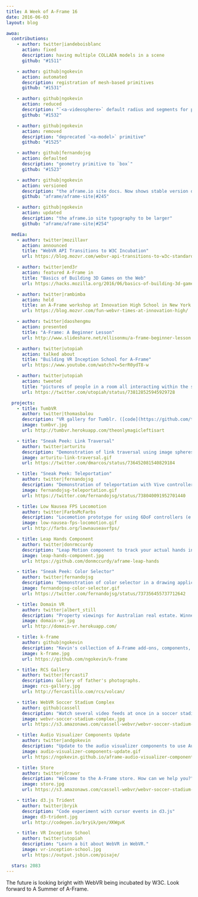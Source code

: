 ```yaml
---
title: A Week of A-Frame 16
date: 2016-06-03
layout: blog

awoa:
  contributions:
    - author: twitter|iandeboisblanc
      action: fixed
      description: having multiple COLLADA models in a scene
      github: "#1511"

    - author: github|ngokevin
      action: automated
      description: registration of mesh-based primitives
      github: "#1531"

    - author: github|ngokevin
      action: reduced
      description: "`<a-videosphere>` default radius and segments for performance"
      github: "#1532"

    - author: github|ngokevin
      action: removed
      description: "deprecated `<a-model>` primitive"
      github: "#1525"

    - author: github|fernandojsg
      action: defaulted
      description: "geometry primitive to `box`"
      github: "#1523"

    - author: github|ngokevin
      action: versioned
      description: "the aframe.io site docs. Now shows stable version docs with dropdown to view `master` docs"
      github: "aframe/aframe-site|#245"

    - author: github|ngokevin
      action: updated
      description: "the aframe.io site typography to be larger"
      github: "aframe/aframe-site|#254"

  media:
    - author: twitter|mozillavr
      action: announced
      title: "WebVR API Transitions to W3C Incubation"
      url: https://blog.mozvr.com/webvr-api-transitions-to-w3c-standard/

    - author: twitter|end3r
      action: featured A-Frame in
      title: "Basics of Building 3D Games on the Web"
      url: https://hacks.mozilla.org/2016/06/basics-of-building-3d-games-on-the-web/

    - author: twitter|rambimba
      action: held
      title: an A-Frame workshop at Innovation High School in New York
      url: https://blog.mozvr.com/fun-webvr-times-at-innovation-high/

    - author: twitter|daoshengmu
      action: presented
      title: "A-Frame: A Beginner Lesson"
      url: http://www.slideshare.net/ellisonmu/a-frame-beginner-lesson

    - author: twitter|utopiah
      action: talked about
      title: "Building VR Inception School for A-Frame"
      url: https://www.youtube.com/watch?v=5erR0ydT8-w

    - author: twitter|utopiah
      action: tweeted
      title: "pictures of people in a room all interacting within the same A-Frame experience"
      url: https://twitter.com/utopiah/status/738128525945929728

  projects:
    - title: TumbVR
      author: twitter|thomasbalou
      description: "VR gallery for Tumblr. ([code](https://github.com/tbalouet/tumbvr))"
      image: tumbvr.jpg
      url: http://tumbvr.herokuapp.com/theonlymagicleftisart

    - title: "Sneak Peek: Link Traversal"
      author: twitter|arturitu
      description: "Demonstration of link traversal using image spheres"
      image: arturitu-link-traversal.gif
      url: https://twitter.com/dmarcos/status/736452081540829184

    - title: "Sneak Peek: Teleportation"
      author: twitter|fernandojsg
      description: "Demonstration of teleportation with Vive controllers"
      image: fernandojsg-teleportation.gif
      url: https://twitter.com/fernandojsg/status/738040091952701440

    - title: Low Nausea FPS Locomotion
      author: twitter|FarbsMcFarbs
      description: "Locomotion prototype for using 6DoF controllers (e.g., Vive) to grab and swing through scenes."
      image: low-nausea-fps-locomotion.gif
      url: http://farbs.org/lownauseavrfps/

    - title: Leap Hands Component
      author: twitter|donrmccurdy
      description: "Leap Motion component to track your actual hands in VR."
      image: leap-hands-component.jpg
      url: https://github.com/donmccurdy/aframe-leap-hands

    - title: "Sneak Peek: Color Selector"
      author: twitter|fernandojsg
      description: "Demonstration of color selector in a drawing application with Vive controllers"
      image: fernandojsg-color-selector.gif
      url: https://twitter.com/fernandojsg/status/737356455737712642

    - title: Domain VR
      author: twitter|albert_still
      description: "Property viewings for Australian real estate. Winner of the innovation hackathon for [Domain](http://www.domain.com.au/)!"
      image: domain-vr.jpg
      url: http://domain-vr.herokuapp.com/

    - title: k-frame
      author: github|ngokevin
      description: "Kevin's collection of A-Frame add-ons, components, and helpers. All in one bundle."
      image: k-frame.jpg
      url: https://github.com/ngokevin/k-frame

    - title: RCS Gallery
      author: twitter|fercasti7
      description: Gallery of father's photographs.
      image: rcs-gallery.jpg
      url: http://fercastillo.com/rcs/volcan/

    - title: WebVR Soccer Stadium Complex
      author: github|cassell
      description: "Watch several video feeds at once in a soccer stadium. ([code](https://github.com/cassell/webvr-soccer-stadium-multiplex))"
      image: webvr-soccer-stadium-complex.jpg
      url: https://s3.amazonaws.com/cassell-webvr/webvr-soccer-stadium-multiplex/index.html

    - title: Audio Visualizer Components Update
      author: twitter|andgokevin
      description: "Update to the audio visualizer components to use AudioAnalyser. Smooth."
      image: audio-visualizer-components-update.gif
      url: https://ngokevin.github.io/aframe-audio-visualizer-components/spectrum/

    - title: Store
      author: twitter|drawvr
      description: "Welcome to the A-Frame store. How can we help you?"
      image: store.jpg
      url: https://s3.amazonaws.com/cassell-webvr/webvr-soccer-stadium-multiplex/index.html

    - title: d3.js Trident
      author: twitter|bryik
      description: "Code experiment with cursor events in d3.js"
      image: d3-trident.jpg
      url: http://codepen.io/bryik/pen/XKWgvK

    - title: VR Inception School
      author: twitter|utopiah
      description: "Learn a bit about WebVR in WebVR."
      image: vr-inception-school.jpg
      url: https://output.jsbin.com/pisaje/

  stars: 2083
---
```


The future is looking bright with WebVR being incubated by W3C. Look forward to
A Summer of A-Frame.
